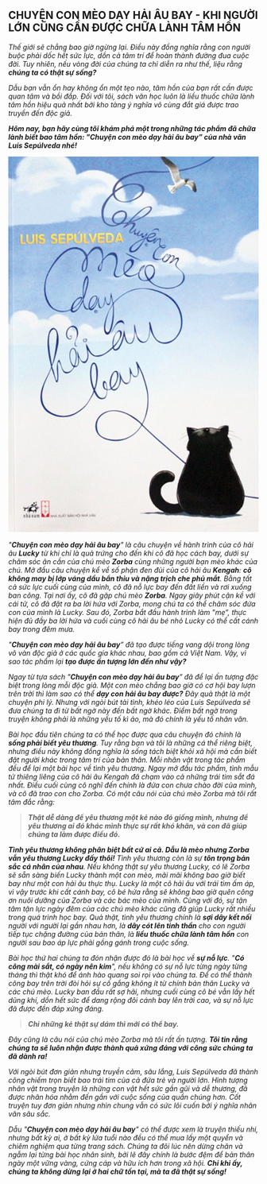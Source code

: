 ## CHUYỆN CON MÈO DẠY HẢI ÂU BAY - KHI NGƯỜI LỚN CŨNG CẦN ĐƯỢC CHỮA LÀNH TÂM HỒN

_Thế giới sẽ chẳng bao giờ ngừng lại. Điều này đồng nghĩa rằng con người buộc phải dốc hết sức lực, dồn cả tâm trí để hoàn thành đường đua cuộc đời. Tuy nhiên, nếu vòng đời của chúng ta chỉ diễn ra như thế, liệu rằng **chúng ta có thật sự sống?**_

_Dẫu bạn vẫn ổn hay không ổn một tẹo nào, tâm hồn của bạn rất cần được quan tâm và bồi đắp. Đối với tôi, sách văn học luôn là liều thuốc chữa lành tâm hồn hiệu quả nhất bởi kho tàng ý nghĩa vô cùng đắt giá được trao truyền đến độc giả._

**_Hôm nay, bạn hãy cùng tôi khám phá một trong những tác phẩm đã chữa lành biết bao tâm hồn: "Chuyện con mèo dạy hải âu bay” của nhà văn Luis Sepúlveda nhé!_**

![Book](../img/image1.jpg)

_"**Chuyện con mèo dạy hải âu bay**" là câu chuyện về hành trình của cô hải âu **Lucky** từ khi chỉ là quả trứng cho đến khi cô đã học cách bay, dưới sự chăm sóc ân cần của chú mèo **Zorba** cùng những người bạn mèo khác của chú. Mở đầu câu chuyện kể về số phận đen đủi của cô hải âu **Kengah**: **cô không may bị lớp váng dầu bẩn thỉu và nặng trịch che phủ mắt**. Bằng tất cả sức lực cuối cùng của mình, cô đã nỗ lực bay đến đất liền và rơi xuống ban công. Tại nơi ấy, cô đã gặp chú mèo **Zorba**. Ngay giây phút cận kề với cái tử, cô đã đặt ra ba lời hứa với Zorba, mong chú ta có thể chăm sóc đứa con của mình là Lucky. Sau đó, Zorba bắt đầu hành trình làm "mẹ”, thực hiện đủ đầy ba lời hứa và cuối cùng cô hải âu bé nhỏ Lucky có thể cất cánh bay trong đêm mưa._

_"**Chuyện con mèo dạy hải âu bay**” đã tạo được tiếng vang dội trong lòng vô vàn độc giả ở các quốc gia khác nhau, bao gồm cả Việt Nam. Vậy, vì sao tác phẩm lại **tạo được ấn tượng lớn đến như vậy?**_

_Ngay từ tựa sách "**Chuyện con mèo dạy hải âu bay**” đã để lại ấn tượng đặc biệt trong lòng mỗi độc giả. Một con mèo chẳng bao giờ có cơ hội bay lượn trên trời thì làm sao có thể **dạy con hải âu bay được?** Đây quả thật là một chuyện phi lý. Nhưng với ngòi bút tài tình, khéo léo của Luis Sepúlveda sẽ đưa chúng ta đi từ bất ngờ này đến bất ngờ khác. Điểm bất ngờ trong truyện không phải là những yếu tố kì ảo, mà đó chính là yếu tố nhân văn._

_Bài học đầu tiên chúng ta có thể học được qua câu chuyện đó chính là **sống phải biết yêu thương**. Tuy rằng bạn và tôi là những cá thể riêng biệt, nhưng điều này không đồng nghĩa là sống tách biệt khỏi xã hội mà cần biết đặt người khác trong tâm trí của bản thân. Mỗi nhân vật trong tác phẩm đều để lại một bài học về tình yêu thương. Ngay mở đầu tác phẩm, tình mẫu tử thiêng liêng của cô hải âu Kengah đã chạm vào cả những trái tim sắt đá nhất. Điều cuối cùng cô nghĩ đến chính là đứa con chưa chào đời của mình, và cô đã trao con cho Zorba. Có một câu nói của chú mèo Zorba mà tôi rất tâm đắc rằng:_

> **_Thật dễ dàng để yêu thương một kẻ nào đó giống mình, nhưng để yêu thương ai đó khác mình thực sự rất khó khăn, và con đã giúp chúng ta làm được điều đó._**

_**Tình yêu thương không phân biệt bất cứ ai cả. Dẫu là mèo nhưng Zorba vẫn yêu thương Lucky đấy thôi!** Tình yêu thương còn là sự **tôn trọng bản sắc cá nhân của nhau**. Nếu không thật sự yêu thương Lucky, có lẽ Zorba sẽ sẵn sàng biến Lucky thành một con mèo, mãi mãi không bao giờ biết bay như một con hải âu thực thụ. Lucky là một cô hải âu với trái tim ấm áp, vì vậy trước khi cất cánh bay, cô bé hứa rằng sẽ không bao giờ quên công ơn nuôi dưỡng của Zorba và các bác mèo của mình. Cùng với đó, sự tận tâm tận lực ngày đêm của các chú mèo khác cũng đã giúp Lucky rất nhiều trong quá trình học bay. Quả thật, tình yêu thương chính là **sợi dây kết nối** người với người lại gần nhau hơn, là **dây cót lên tinh thần** cho con người tiếp tục chặng đường của bản thân, là **liều thuốc chữa lành tâm hồn** con người sau bao áp lực phải gồng gánh trong cuộc sống._

_Bài học thứ hai chúng ta đón nhận được đó là bài học về **sự nỗ lực**. "**Có công mài sắt, có ngày nên kim**", nếu không có sự nỗ lực từng ngày từng tháng thì thật khó để ánh hào quang soi rọi vào chúng ta. Để có thể thành công bay trên trời đòi hỏi sự cố gắng không ít từ chính bản thân Lucky và các chú mèo. Lucky ban đầu rất sợ hãi, nhưng cuối cùng cô bé vẫn lấy hết dũng khí, dồn hết sức để dang rộng đôi cánh bay lên trời cao, và sự nỗ lực đã được đền đáp xứng đáng._

> **_Chỉ những kẻ thật sự dám thì mới có thể bay._**

_Đây cũng là câu nói của chú mèo Zorba mà tôi rất ấn tượng. **Tôi tin rằng chúng ta sẽ luôn nhận được thành quả xứng đáng với công sức chúng ta đã dành ra!**_

_Với ngòi bút đơn giản nhưng truyền cảm, sâu lắng, Luis Sepúlveda đã thành công chiếm trọn biết bao trái tim của cả đứa trẻ và người lớn. Hình tượng nhân vật trong truyện là những con vật hết sức gần gũi và dễ thương, đã được nhân hóa nhằm đến gần với cuộc sống của quần chúng hơn. Cốt truyện tuy đơn giản nhưng nhìn chung vẫn có sức lôi cuốn bởi ý nghĩa nhân văn sâu sắc._

_Dẫu "**Chuyện con mèo dạy hải âu bay**" có thể được xem là truyện thiếu nhi, nhưng bất kỳ ai, ở bất kỳ lứa tuổi nào đều có thể mua lấy một quyển và chiêm nghiệm qua từng trang sách. Chúng ta đôi lúc nên dừng chân và ngẫm lại từng bài học nhân sinh, bởi lẽ đây chính là bước đệm để bản thân ngày một vững vàng, cứng cáp và hữu ích hơn trong xã hội. **Chỉ khi ấy, chúng ta không dừng lại ở hai chữ tồn tại, mà ta đã thật sự sống!**_
